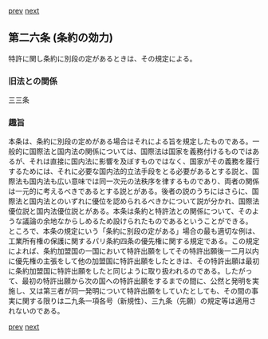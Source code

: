 [prev](/specific\markdowns\特許法\029_Mp-Ch_1-At_25.md)
[next](/specific\markdowns\特許法\031_Mp-Ch_1-At_27.md)
## 第二六条 (条約の効力)
特許に関し条約に別段の定があるときは、その規定による。

### 旧法との関係
三三条

### 趣旨
本条は、条約に別段の定めがある場合はそれによる旨を規定したものである。一般的に国際法と国内法の関係については、国際法は国家を義務付けるものではあるが、それは直接に国内法に影響を及ぼすものではなく、国家がその義務を履行するためには、それに必要な国内法的立法手段をとる必要があるとする説と、国際法も国内法も広い意味では同一次元の法秩序を律するものであり、両者の関係は一元的に考えるべきであるとする説とがある。後者の説のうちにはさらに、国際法と国内法とのいずれに優位を認められるべきかについて説が分かれ、国際法優位説と国内法優位説とがある。本条は条約と特許法との関係について、そのような議論の余地なからしめるため設けられたものであるということができる。
ところで、本条の規定にいう「条約に別段の定がある」場合の最も適切な例は、工業所有権の保護に関するパリ条約四条の優先権に関する規定である。この規定によれば、条約加盟国の一国において特許出願をしてその特許出願後一二月以内に優先権の主張をして他の加盟国に特許出願をしたときは、その特許出願は最初に条約加盟国に特許出願をしたと同じように取り扱われるのである。したがって、最初の特許出願から次の国への特許出願をするまでの間に、公然と発明を実施し、又は第三者が同一発明について特許出願をしていたとしても、その間の事実に関する限りは二九条一項各号（新規性）、三九条（先願）の規定等は適用されないのである。

[prev](/specific\markdowns\特許法\029_Mp-Ch_1-At_25.md)
[next](/specific\markdowns\特許法\031_Mp-Ch_1-At_27.md)